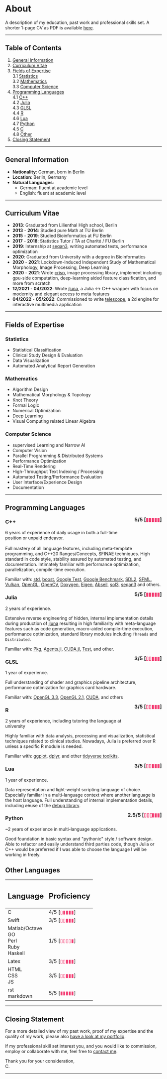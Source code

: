 # About

A description of my education, past work and professional skills set. A shorter 1-page CV as PDF is available [here](./cv.pdf).

---

## Table of Contents

1. [General Information](about#general-information)<br>
2. [Curriculum Vitae](about#curriculum-vitae)<br>
3. [Fields of Expertise](about#fields-of-expertise)<br>
   3.1 [Statistics](about#statistics)<br>
   3.2 [Mathematics](about#mathematics)<br>
   3.3 [Computer Science](about#computer-science)<br>
4. [Programming Languages](about#programming-languages)<br>
   4.1 [C++](about#cpp) <br>
   4.2 [Julia](about#julia) <br>
   4.3 [GLSL](about#glsl)<br>
   4.4 [R](about#r)<br>
   4.6 [Lua](about#lua)<br>
   4.7 [Python](about#python)<br>
   4.5 [C](about#other-languages)<br>
   4.8 [Other](about#other-languages)<br>
5. [Closing Statement](about#closing-statement)<br>

---

## General Information

+ **Nationality**: German, born in Berlin
+ **Location**: Berlin, Germany
+ **Natural Languages**:
  - German: fluent at academic level
  - English: fluent at academic level

---

## Curriculum Vitae

+ **2013**: Graduated from Lilienthal High school, Berlin
+ **2013** - **2014**: Studied pure Math at TU Berlin
+ **2015** - **2019**: Studied Bioinformatics at FU Berlin
+ **2017** - **2018**: Statistics Tutor / TA at Charité / FU Berlin
+ **2019**: Internship at <a href="https://github.com/seqan/seqan3" target="_blank">seqan3</a>, writing automated tests, performance optimization
+ **2020**: Graduated from University with a degree in Bioinformatics
+ **2020** - **2021**: Lockdown-Induced Independent Study of Mathematical Morphology, Image Processing, Deep Learning
+ **2020** - **2021**: Wrote [crisp](./portfolio#crisp-real-time-interactive-signal-processing-library-), image processing library, implement including gpu-side computation, deep-learning aided feature classification, and more from scratch
+ **12/2021** - **04/2022**: Wrote [jluna](./portfolio#jluna-a-julia-wrapper-for-c), a Julia <-> C++ wrapper with focus on modernity and elegant access to meta features
+ **04/2022** - **05/2022**: Commissioned to write [telescope](./portfolio#telescope-a-2d-game-engine), a 2d engine for interactive multimedia application

---

## Fields of Expertise

### Statistics
+ Statistical Classification
+ Clinical Study Design & Evaluation
+ Data Visualization
+ Automated Analytical Report Generation

### Mathematics
+ Algorithm Design
+ Mathematical Morphology & Topology
+ Knot Theory
+ Formal Logic
+ Numerical Optimization
+ Deep Learning
+ Visual Computing related Linear Algebra

### Computer Science
+ supervised Learning and Narrow AI
+ Computer Vision
+ Parallel Programming & Distributed Systems
+ Performance Optimization
+ Real-Time Rendering
+ High-Throughput Text Indexing / Processing
+ Automated Testing/Performance Evaluation
+ User Interface/Experience Design
+ Documentation

---

## Programming Languages

<h3 style="float:right; position:relative; top:-1.5em">5/5 [<span style="color:#F33C72;">▮▮▮▮▮</span>]</h3>
<h3 id="cpp">C++</h3>
6 years of experience of daily usage in both a full-time position or unpaid endeavor.<br><br>
Full mastery of all language features, including meta-template programming, and C++20 Ranges/Concepts, SFINAE techniques.
High standard in code style, stability assured by automated testing, and documentation. Intimately familiar with performance
optimization, parallelization, compile-time execution.<br>

Familiar with:
<a href="https://en.cppreference.com/w/cpp/20" target="_blank">std</a>,
<a href="https://www.boost.org" target="_blank">boost</a>,
<a href="https://github.com/google/googletest" target="_blank">Google Test</a>,
<a href="https://github.com/google/benchmark" target="_blank">Google Benchmark</a>,
<a href="https://www.libsdl.org/" target="_blank">SDL2</a>,
<a href="https://www.sfml-dev.org/index.php" target="_blank">SFML</a>,
<a href="https://github.com/KhronosGroup/Vulkan-Hpp" target="_blank">Vulkan</a>,
<a href="https://www.khronos.org/opengl/wiki/Main_Page" target="_blank">OpenGL</a>,
<a href="https://opencv.org" target="_blank">OpenCV</a>,
<a href="https://doxygen.nl" target="_blank">Doxygen</a>,
<a href="https://eigen.tuxfamily.org/index.php?title=Main_Page" target="_blank">Eigen</a>,
<a href="https://abseil.io" target="_blank">Abseil</a>,
<a href="https://github.com/ThePhD/sol2" target="_blank">sol3</a>,
<a href="https://github.com/seqan/seqan3" target="_blank">seqan3</a> and others.

<h3 style="float:right; position:relative; top:-1.5em">5/5 [<span style="color:#F33C72;">▮▮▮▮▮</span>]</h3>
<h3 id="julia">Julia</h3>

2 years of experience.

Extensive reverse engineering of hidden, internal implementation details during production of [jluna](./portfolio#jluna-a-julia-wrapper-for-c) resulting in
high familiarity with meta-language features such as code generation, macro-aided compile-time execution, performance optimization, standard library modules including ``Threads`` and ``Distributed``.

Familiar with:
<a href="https://pkgdocs.julialang.org/v1/" target="_blank">Pkg</a>,
<a href="https://juliadynamics.github.io/Agents.jl/stable/" target="_blank">Agents.jl</a>,
<a href="https://github.com/JuliaGPU/CUDA.jl" target="_blank">CUDA.jl</a>,
<a href="https://docs.julialang.org/en/v1/stdlib/Test/" target="_blank">Test</a>, and other.

<h3 style="float:right; position:relative; top:-1.5em">3/5 [<span style="color:#F33C72;">▯▯▮▮▮</span>]</h3>
<h3 id="glsl">GLSL</h3>

1 year of experience.

Full understanding of shader and graphics pipeline architecture, performance optimization for graphics card hardware.

Familiar with:
<a href="https://www.khronos.org/opengl/wiki/OpenGL_Extension#Targeting_OpenGL_3.3" target="_blank">OpenGL 3.3</a>,
<a href="https://www.khronos.org/opengl/wiki/OpenGL_Extension#Targeting_OpenGL_2.1" target="_blank">OpenGL 2.1</a>,
<a href="https://developer.nvidia.com/cuda-toolkit" target="_blank">CUDA</a>, and others

<h3 style="float:right; position:relative; top:-1.5em">3/5 [<span style="color:#F33C72;">▯▯▮▮▮</span>]</h3>
<h3 id="r">R</h3>

2 years of experience, including tutoring the language at university

Highly familiar with data analysis, processing and visualization, statistical techniques related to clinical studies. Nowadays,
Julia is preferred over R unless a specific R module is needed.

Familiar with:
<a href="https://ggplot2.tidyverse.org/reference/ggplot.html3" target="_blank">ggplot</a>,
<a href="https://dplyr.tidyverse.org" target="_blank">dplyr</a>, and other
<a href="https://www.tidyverse.org" target="_blank">tidyverse toolkits</a>.

<h3 style="float:right; position:relative; top:-1.5em">3/5 [<span style="color:#F33C72;">▯▯▮▮▮</span>]</h3>
<h3 id="lua">Lua</h3>

1 year of experience.

Data representation and light-weight scripting language of choice. Especially
familiar in a multi-language context where another language is the host language.
Full understanding of internal implementation details, including ~~ab~~use of the
<a href="https://www.lua.org/pil/23.html" target="_blank">debug library</a>.

<h3 style="float:right; position:relative; top:-1.5em">2.5/5 [<span style="color:#F33C72;">▯▯◨▮▮</span>]</h3>
<h3 id="python">Python</h3>

~2 years of experience in multi-language applications.

Good foundation in basic syntax and "pythonic" style / software design. Able to refactor
and easily understand third parties code, though Julia or C++ would be preferred if
I was able to choose the language I will be working in freely.

## Other Languages

| <h2>**Language**</h2>                          | <h2>**Proficiency**</h2>                        |
|------------------------------------------------|-------------------------------------------------|
| C                                              | 4/5 [<span style="color:#F33C72;">▯▮▮▮▮</span>] |
| Swift                                | 3/5 [<span style="color:#F33C72;">▯▯▮▮▮</span>] |
| Matlab/Octave<br>GO<br>Perl<br>Ruby<br>Haskell | 1/5 [<span style="color:#F33C72;">▯▯▯▯▮</span>] |
| Latex                                          | 3/5 [<span style="color:#F33C72;">▯▯▮▮▮</span>] |
| HTML<br>CSS<br>JS                              | 3/5 [<span style="color:#F33C72;">▯▯▮▮▮</span>] |
| rst<br>markdown                                | 5/5 [<span style="color:#F33C72;">▮▮▮▮▮</span>] |

---

## Closing Statement

For a more detailed view of my past work, proof of my expertise and the quality of my work, please also [have a look at my portfolio](./portfolio.md).

If my professional skill set interest you, and you would like to commission, employ or collaborate with me,
feel free to [contact me](./contact.md).

Thank you for your consideration,<br>
C.

---